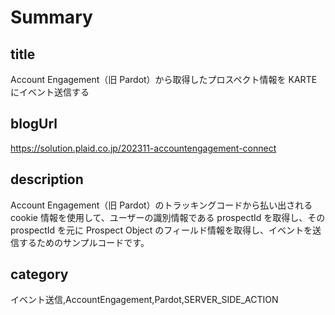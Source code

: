 # Summary
## title
Account Engagement（旧 Pardot）から取得したプロスペクト情報を KARTE にイベント送信する

## blogUrl
https://solution.plaid.co.jp/202311-accountengagement-connect

## description
Account Engagement（旧 Pardot）のトラッキングコードから払い出される cookie 情報を使用して、ユーザーの識別情報である prospectId を取得し、その prospectId を元に Prospect Object のフィールド情報を取得し、イベントを送信するためのサンプルコードです。

## category
イベント送信,AccountEngagement,Pardot,SERVER_SIDE_ACTION
